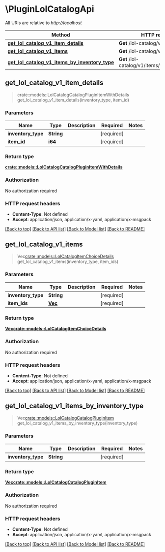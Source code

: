 # \PluginLolCatalogApi

All URIs are relative to *http://localhost*

Method | HTTP request | Description
------------- | ------------- | -------------
[**get_lol_catalog_v1_item_details**](PluginLolCatalogApi.md#get_lol_catalog_v1_item_details) | **Get** /lol-catalog/v1/item-details | 
[**get_lol_catalog_v1_items**](PluginLolCatalogApi.md#get_lol_catalog_v1_items) | **Get** /lol-catalog/v1/items | 
[**get_lol_catalog_v1_items_by_inventory_type**](PluginLolCatalogApi.md#get_lol_catalog_v1_items_by_inventory_type) | **Get** /lol-catalog/v1/items/{inventoryType} | 



## get_lol_catalog_v1_item_details

> crate::models::LolCatalogCatalogPluginItemWithDetails get_lol_catalog_v1_item_details(inventory_type, item_id)


### Parameters


Name | Type | Description  | Required | Notes
------------- | ------------- | ------------- | ------------- | -------------
**inventory_type** | **String** |  | [required] |
**item_id** | **i64** |  | [required] |

### Return type

[**crate::models::LolCatalogCatalogPluginItemWithDetails**](LolCatalogCatalogPluginItemWithDetails.md)

### Authorization

No authorization required

### HTTP request headers

- **Content-Type**: Not defined
- **Accept**: application/json, application/x-yaml, application/x-msgpack

[[Back to top]](#) [[Back to API list]](../README.md#documentation-for-api-endpoints) [[Back to Model list]](../README.md#documentation-for-models) [[Back to README]](../README.md)


## get_lol_catalog_v1_items

> Vec<crate::models::LolCatalogItemChoiceDetails> get_lol_catalog_v1_items(inventory_type, item_ids)


### Parameters


Name | Type | Description  | Required | Notes
------------- | ------------- | ------------- | ------------- | -------------
**inventory_type** | **String** |  | [required] |
**item_ids** | [**Vec<i64>**](i64.md) |  | [required] |

### Return type

[**Vec<crate::models::LolCatalogItemChoiceDetails>**](LolCatalogItemChoiceDetails.md)

### Authorization

No authorization required

### HTTP request headers

- **Content-Type**: Not defined
- **Accept**: application/json, application/x-yaml, application/x-msgpack

[[Back to top]](#) [[Back to API list]](../README.md#documentation-for-api-endpoints) [[Back to Model list]](../README.md#documentation-for-models) [[Back to README]](../README.md)


## get_lol_catalog_v1_items_by_inventory_type

> Vec<crate::models::LolCatalogCatalogPluginItem> get_lol_catalog_v1_items_by_inventory_type(inventory_type)


### Parameters


Name | Type | Description  | Required | Notes
------------- | ------------- | ------------- | ------------- | -------------
**inventory_type** | **String** |  | [required] |

### Return type

[**Vec<crate::models::LolCatalogCatalogPluginItem>**](LolCatalogCatalogPluginItem.md)

### Authorization

No authorization required

### HTTP request headers

- **Content-Type**: Not defined
- **Accept**: application/json, application/x-yaml, application/x-msgpack

[[Back to top]](#) [[Back to API list]](../README.md#documentation-for-api-endpoints) [[Back to Model list]](../README.md#documentation-for-models) [[Back to README]](../README.md)

